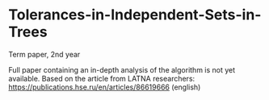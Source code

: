 # Tolerances-in-Independent-Sets-in-Trees
Term paper, 2nd year

Full paper containing an in-depth analysis of the algorithm is not yet available.
Based on the article from LATNA researchers: https://publications.hse.ru/en/articles/86619666 (english)
